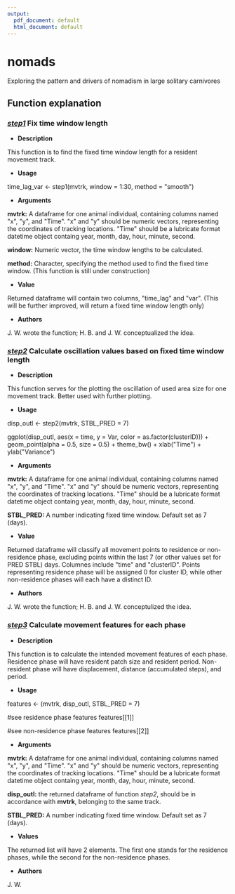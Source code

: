 ```yaml
---
output:
  pdf_document: default
  html_document: default
---
```

# nomads

Exploring the pattern and drivers of nomadism in large solitary carnivores

## Function explanation

### [*step1*](src/FUNCTION-step1.R) Fix time window length

-   **Description**

This function is to find the fixed time window length for a resident movement track.

-   **Usage**

time_lag_var \<- step1(mvtrk, window = 1:30, method = "smooth")

-   **Arguments**

**mvtrk:** A dataframe for one animal individual, containing columns named "x", "y", and "Time". "x" and "y" should be numeric vectors, representing the coordinates of tracking locations. "Time" should be a lubricate format datetime object containg year, month, day, hour, minute, second.

**window:** Numeric vector, the time window lengths to be calculated.

**method:** Character, specifying the method used to find the fixed time window. (This function is still under construction)

-   **Value**

Returned dataframe will contain two columns, "time_lag" and "var". (This will be further improved, will return a fixed time window length only)

-   **Authors**

J. W. wrote the function; H. B. and J. W. conceptualized the idea.

### [*step2*](src/FUNCTION-step2.R) Calculate oscillation values based on fixed time window length

-   **Description**

This function serves for the plotting the oscillation of used area size for one movement track. Better used with further plotting.

-   **Usage**

disp_outl \<- step2(mvtrk, STBL_PRED = 7)

ggplot(disp_outl, aes(x = time, y = Var, color = as.factor(clusterID))) + geom_point(alpha = 0.5, size = 0.5) + theme_bw() + xlab("Time") + ylab("Variance")

-   **Arguments**

**mvtrk:** A dataframe for one animal individual, containing columns named "x", "y", and "Time". "x" and "y" should be numeric vectors, representing the coordinates of tracking locations. "Time" should be a lubricate format datetime object containg year, month, day, hour, minute, second.

**STBL_PRED:** A number indicating fixed time window. Default set as 7 (days).

-   **Value**

Returned dataframe will classify all movement points to residence or non-residence phase, excluding points within the last 7 (or other values set for PRED STBL) days. Columnes include "time" and "clusterID". Points representing residence phase will be assigned 0 for cluster ID, while other non-residence phases will each have a distinct ID.

-   **Authors**

J. W. wrote the function; H. B. and J. W. conceptulized the idea.

### [*step3*](src/FUNCTION-step3.R) Calculate movement features for each phase

-   **Description**

This function is to calculate the intended movement features of each phase. Residence phase will have resident patch size and resident period. Non-resident phase will have displacement, distance (accumulated steps), and period.

-   **Usage**

features \<- (mvtrk, disp_outl, STBL_PRED = 7)

#see residence phase features features[[1]]

#see non-residence phase features features[[2]]

-   **Arguments**

**mvtrk:** A dataframe for one animal individual, containing columns named "x", "y", and "Time". "x" and "y" should be numeric vectors, representing the coordinates of tracking locations. "Time" should be a lubricate format datetime object containg year, month, day, hour, minute, second.

**disp_outl:** the returned dataframe of function *step2*, should be in accordance with **mvtrk**, belonging to the same track.

**STBL_PRED:** A number indicating fixed time window. Default set as 7 (days).

-   **Values**

The returned list will have 2 elements. The first one stands for the residence phases, while the second for the non-residence phases.

-   **Authors**

J. W.
